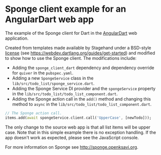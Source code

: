 # Sponge client example for an AngularDart web app
The example of the Sponge client for Dart in the [AngularDart](https://webdev.dartlang.org/angular) web application.

Created from templates made available by Stagehand under a BSD-style
[license](https://github.com/dart-lang/stagehand/blob/master/LICENSE) (see https://webdev.dartlang.org/guides/get-started) and modified to show how to use the Sponge client. The modifications include:

* Adding the `sponge_client_dart` dependency and dependency override for `quiver` in the `pubspec.yaml`.
* Adding a new `SpongeService` class in the `lib/src/todo_list/sponge_service.dart`.
* Adding the Sponge Service DI provider and the `spongeService` property in the `lib/src/todo_list/todo_list_component.dart`.
* Adding the Sponge action call in the `add()` method and changing this method to `async` in the `lib/src/todo_list/todo_list_component.dart`.

```dart
// The Sponge action call.
items.add(await spongeService.client.call('UpperCase', [newTodo]));
 ```

 The only change to the source web app is that all list items will be upper case. Note that in this simple example there is no exception handling. If the app doesn't work as expected, please see the JavaScript console.

 For more information on Sponge see http://sponge.openksavi.org.